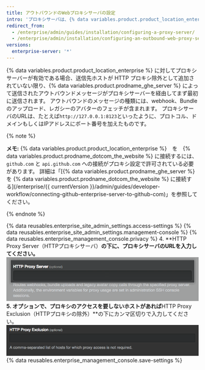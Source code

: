 ```yaml
---
title: アウトバウンドのWebプロキシサーバの設定
intro: 'プロキシサーバは、{% data variables.product.product_location_enterprise %}に追加のセキュリティのレベルをもたらしてくれます。'
redirect_from:
  - /enterprise/admin/guides/installation/configuring-a-proxy-server/
  - /enterprise/admin/installation/configuring-an-outbound-web-proxy-server
versions:
  enterprise-server: '*'
---
```


{% data variables.product.product_location_enterprise %} に対してプロキシサーバーが有効である場合、送信先ホストが HTTP プロキシ除外として追加されていない限り、{% data variables.product.prodname_ghe_server %} によって送信されたアウトバウンドメッセージがプロキシサーバーを経由してまず最初に送信されます。 アウトバウンドのメッセージの種類には、webhook、Bundleのアップロード、レガシーのアバターのフェッチが含まれます。 プロキシサーバのURLは、たとえば`http://127.0.0.1:8123`といったように、プロトコル、ドメインもしくはIPアドレスにポート番号を加えたものです。

{% note %}

**メモ:**  {% data variables.product.product_location_enterprise %}　を　{% data variables.product.prodname_dotcom_the_website %} に接続するには、`github.com` と `api.github.com` への接続がプロキシ設定で許可されている必要があります。 詳細は「[{% data variables.product.prodname_ghe_server %} を {% data variables.product.prodname_dotcom_the_website %} に接続する](/enterprise/{{ currentVersion }}/admin/guides/developer-workflow/connecting-github-enterprise-server-to-github-com)」を参照してください。

{% endnote %}

{% data reusables.enterprise_site_admin_settings.access-settings %}
{% data reusables.enterprise_site_admin_settings.management-console %}
{% data reusables.enterprise_management_console.privacy %}
4. **HTTP Proxy Server（HTTPプロキシサーバ）**の下に、プロキシサーバのURLを入力してください。 ![HTTP プロキシサーバーのURLを入力するためのフィールド](/assets/images/enterprise/management-console/http-proxy-field.png)
5. オプションで、プロキシのアクセスを要しないホストがあれば**HTTP Proxy Exclusion（HTTPプロキシの除外）**の下にカンマ区切りで入力してください。 ![HTTP プロキシの除外を入力するためのフィールド](/assets/images/enterprise/management-console/http-proxy-exclusion-field.png)
{% data reusables.enterprise_management_console.save-settings %}
